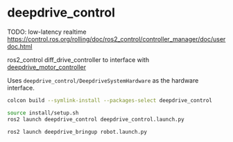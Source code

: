 # deepdrive_control

TODO: low-latency realtime https://control.ros.org/rolling/doc/ros2_control/controller_manager/doc/userdoc.html

ros2_control diff_drive_controller to interface with [deepdrive_motor_controller](https://github.com/mattwilliamson/deepdrive_motor_controller)

Uses `deepdrive_control/DeepdriveSystemHardware` as the hardware interface. 

```sh
colcon build --symlink-install --packages-select deepdrive_control

source install/setup.sh
ros2 launch deepdrive_control deepdrive_control.launch.py

```

```sh
ros2 launch deepdrive_bringup robot.launch.py
```

